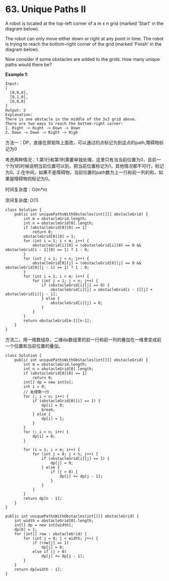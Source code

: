 # 63. Unique Paths II

A robot is located at the top-left corner of a _m_ x _n_ grid \(marked 'Start' in the diagram below\).

The robot can only move either down or right at any point in time. The robot is trying to reach the bottom-right corner of the grid \(marked 'Finish' in the diagram below\).

Now consider if some obstacles are added to the grids. How many unique paths would there be?

**Example 1:**

```text
Input:
[
  [0,0,0],
  [0,1,0],
  [0,0,0]
]
Output: 2
Explanation:
There is one obstacle in the middle of the 3x3 grid above.
There are two ways to reach the bottom-right corner:
1. Right -> Right -> Down -> Down
2. Down -> Down -> Right -> Righ
```

方法一：DP，直接在原矩阵上面改，可以通过的点标记为到这点的path,障碍物标记为0

考虑两种情况：1.第1行和第1列需要单独处理，这里只有当当前位置为0，且前一个为1的时候说明当前位置可以到，把当前位置标记为1，其他情况都不可行，标记为0。2.在中间，如果不是障碍物，当前位置的path数为上一行和前一列的和，如果是障碍物则标记为0。

时间复杂度：O\(m\*n\)

空间复杂度: O\(1\)

```text
class Solution {
    public int uniquePathsWithObstacles(int[][] obstacleGrid) {
        int m = obstacleGrid.length;
        int n = obstacleGrid[0].length;
        if (obstacleGrid[0][0] == 1)
            return 0;
        obstacleGrid[0][0] = 1;
        for (int i = 1; i < m; i++) {
            obstacleGrid[i][0] = (obstacleGrid[i][0] == 0 && obstacleGrid[i - 1][0] == 1) ? 1 : 0;
        }
        for (int j = 1; j < n; j++) {
            obstacleGrid[0][j] = (obstacleGrid[0][j] == 0 && obstacleGrid[0][j - 1] == 1) ? 1 : 0;
        }
        for (int i = 1; i < m; i++) {
            for (int j = 1; j < n; j++) {
                if (obstacleGrid[i][j] == 0) {
                    obstacleGrid[i][j] = obstacleGrid[i - 1][j] + obstacleGrid[i][j - 1];
                } else {
                    obstacleGrid[i][j] = 0;
                }
            }
        }
        return obstacleGrid[m-1][n-1];
    }
}
```

方法二，用一维数组存，二维dp数组里的前一行和前一列的叠加在一维里变成前一个位置和当前位置的叠加。

```text
class Solution {
    public int uniquePathsWithObstacles(int[][] obstacleGrid) {
        int m = obstacleGrid.length;
        int n = obstacleGrid[0].length;
        if (obstacleGrid[0][0] == 1)
            return 0;
        int[] dp = new int[n];
        int i = 0;
        // 处理第一行
        for (; i < n; i++) {
            if (obstacleGrid[0][i] == 1) {
                dp[i] = 0;
                break;
            } else {
                dp[i] = 1;
            }
        }
        for (; i < n; i++) {
            dp[i] = 0;
        }
        
        for (i = 1; i < m; i++) {
            for (int j = 0; j < n; j++) {
                if (obstacleGrid[i][j] == 1) {
                    dp[j] = 0;
                } else {
                    if (j > 0) {
                        dp[j] += dp[j - 1];
                    }
                }
            }
        }
        return dp[n - 1];
    }
}
```

```text
public int uniquePathsWithObstacles(int[][] obstacleGrid) {
    int width = obstacleGrid[0].length;
    int[] dp = new int[width];
    dp[0] = 1;
    for (int[] row : obstacleGrid) {
        for (int j = 0; j < width; j++) {
            if (row[j] == 1)
                dp[j] = 0;
            else if (j > 0)
                dp[j] += dp[j - 1];
        }
    }
    return dp[width - 1];
}
```


